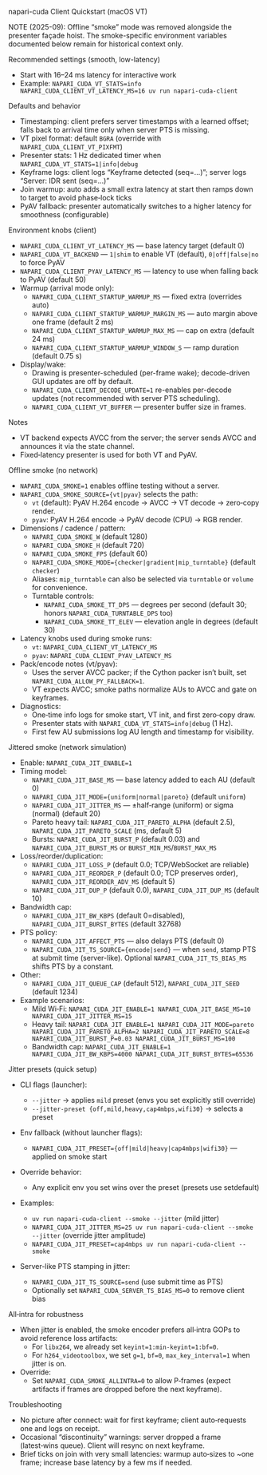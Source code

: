 napari-cuda Client Quickstart (macOS VT)

NOTE (2025-09): Offline “smoke” mode was removed alongside the presenter façade
hoist. The smoke-specific environment variables documented below remain for
historical context only.

Recommended settings (smooth, low-latency)
- Start with 16–24 ms latency for interactive work
- Example: `NAPARI_CUDA_VT_STATS=info NAPARI_CUDA_CLIENT_VT_LATENCY_MS=16 uv run napari-cuda-client`

Defaults and behavior
- Timestamping: client prefers server timestamps with a learned offset; falls back to arrival time only when server PTS is missing.
- VT pixel format: default `BGRA` (override with `NAPARI_CUDA_CLIENT_VT_PIXFMT`)
- Presenter stats: 1 Hz dedicated timer when `NAPARI_CUDA_VT_STATS=1|info|debug`
- Keyframe logs: client logs “Keyframe detected (seq=…)”; server logs “Server: IDR sent (seq=…)”
- Join warmup: auto adds a small extra latency at start then ramps down to target to avoid phase‑lock ticks
- PyAV fallback: presenter automatically switches to a higher latency for smoothness (configurable)

Environment knobs (client)
- `NAPARI_CUDA_CLIENT_VT_LATENCY_MS` — base latency target (default 0)
- `NAPARI_CUDA_VT_BACKEND` — `1|shim` to enable VT (default), `0|off|false|no` to force PyAV
- `NAPARI_CUDA_CLIENT_PYAV_LATENCY_MS` — latency to use when falling back to PyAV (default 50)
- Warmup (arrival mode only):
  - `NAPARI_CUDA_CLIENT_STARTUP_WARMUP_MS` — fixed extra (overrides auto)
  - `NAPARI_CUDA_CLIENT_STARTUP_WARMUP_MARGIN_MS` — auto margin above one frame (default 2 ms)
  - `NAPARI_CUDA_CLIENT_STARTUP_WARMUP_MAX_MS` — cap on extra (default 24 ms)
  - `NAPARI_CUDA_CLIENT_STARTUP_WARMUP_WINDOW_S` — ramp duration (default 0.75 s)
- Display/wake:
  - Drawing is presenter-scheduled (per-frame wake); decode-driven GUI updates are off by default.
  - `NAPARI_CUDA_CLIENT_DECODE_UPDATE=1` re-enables per-decode updates (not recommended with server PTS scheduling).
  - `NAPARI_CUDA_CLIENT_VT_BUFFER` — presenter buffer size in frames.

Notes
- VT backend expects AVCC from the server; the server sends AVCC and announces it via the state channel.
- Fixed‑latency presenter is used for both VT and PyAV.

Offline smoke (no network)
- `NAPARI_CUDA_SMOKE=1` enables offline testing without a server.
- `NAPARI_CUDA_SMOKE_SOURCE={vt|pyav}` selects the path:
  - `vt`   (default): PyAV H.264 encode → AVCC → VT decode → zero‑copy render.
  - `pyav`: PyAV H.264 encode → PyAV decode (CPU) → RGB render.
- Dimensions / cadence / pattern:
  - `NAPARI_CUDA_SMOKE_W` (default 1280)
  - `NAPARI_CUDA_SMOKE_H` (default 720)
  - `NAPARI_CUDA_SMOKE_FPS` (default 60)
  - `NAPARI_CUDA_SMOKE_MODE={checker|gradient|mip_turntable}` (default `checker`)
  - Aliases: `mip_turntable` can also be selected via `turntable` or `volume` for convenience.
  - Turntable controls:
    - `NAPARI_CUDA_SMOKE_TT_DPS` — degrees per second (default 30; honors `NAPARI_CUDA_TURNTABLE_DPS` too)
    - `NAPARI_CUDA_SMOKE_TT_ELEV` — elevation angle in degrees (default 30)
- Latency knobs used during smoke runs:
  - `vt`: `NAPARI_CUDA_CLIENT_VT_LATENCY_MS`
  - `pyav`: `NAPARI_CUDA_CLIENT_PYAV_LATENCY_MS`
- Pack/encode notes (vt/pyav):
  - Uses the server AVCC packer; if the Cython packer isn’t built, set `NAPARI_CUDA_ALLOW_PY_FALLBACK=1`.
  - VT expects AVCC; smoke paths normalize AUs to AVCC and gate on keyframes.
- Diagnostics:
  - One‑time info logs for smoke start, VT init, and first zero‑copy draw.
  - Presenter stats with `NAPARI_CUDA_VT_STATS=info|debug` (1 Hz).
  - First few AU submissions log AU length and timestamp for visibility.

Jittered smoke (network simulation)
- Enable: `NAPARI_CUDA_JIT_ENABLE=1`
- Timing model:
  - `NAPARI_CUDA_JIT_BASE_MS` — base latency added to each AU (default 0)
  - `NAPARI_CUDA_JIT_MODE={uniform|normal|pareto}` (default `uniform`)
  - `NAPARI_CUDA_JIT_JITTER_MS` — ±half‑range (uniform) or sigma (normal) (default 20)
  - Pareto heavy tail: `NAPARI_CUDA_JIT_PARETO_ALPHA` (default 2.5), `NAPARI_CUDA_JIT_PARETO_SCALE` (ms, default 5)
  - Bursts: `NAPARI_CUDA_JIT_BURST_P` (default 0.03) and `NAPARI_CUDA_JIT_BURST_MS` or `BURST_MIN_MS`/`BURST_MAX_MS`
- Loss/reorder/duplication:
  - `NAPARI_CUDA_JIT_LOSS_P` (default 0.0; TCP/WebSocket are reliable)
  - `NAPARI_CUDA_JIT_REORDER_P` (default 0.0; TCP preserves order), `NAPARI_CUDA_JIT_REORDER_ADV_MS` (default 5)
  - `NAPARI_CUDA_JIT_DUP_P` (default 0.0), `NAPARI_CUDA_JIT_DUP_MS` (default 10)
- Bandwidth cap:
  - `NAPARI_CUDA_JIT_BW_KBPS` (default 0=disabled), `NAPARI_CUDA_JIT_BURST_BYTES` (default 32768)
- PTS policy:
  - `NAPARI_CUDA_JIT_AFFECT_PTS` — also delays PTS (default 0)
  - `NAPARI_CUDA_JIT_TS_SOURCE={encode|send}` — when `send`, stamp PTS at submit time (server-like). Optional `NAPARI_CUDA_JIT_TS_BIAS_MS` shifts PTS by a constant.
- Other:
  - `NAPARI_CUDA_JIT_QUEUE_CAP` (default 512), `NAPARI_CUDA_JIT_SEED` (default 1234)
- Example scenarios:
  - Mild Wi‑Fi: `NAPARI_CUDA_JIT_ENABLE=1 NAPARI_CUDA_JIT_BASE_MS=10 NAPARI_CUDA_JIT_JITTER_MS=15`
  - Heavy tail: `NAPARI_CUDA_JIT_ENABLE=1 NAPARI_CUDA_JIT_MODE=pareto NAPARI_CUDA_JIT_PARETO_ALPHA=2 NAPARI_CUDA_JIT_PARETO_SCALE=8 NAPARI_CUDA_JIT_BURST_P=0.03 NAPARI_CUDA_JIT_BURST_MS=100`
  - Bandwidth cap: `NAPARI_CUDA_JIT_ENABLE=1 NAPARI_CUDA_JIT_BW_KBPS=4000 NAPARI_CUDA_JIT_BURST_BYTES=65536`

Jitter presets (quick setup)
- CLI flags (launcher):
  - `--jitter` → applies `mild` preset (envs you set explicitly still override)
  - `--jitter-preset {off,mild,heavy,cap4mbps,wifi30}` → selects a preset
- Env fallback (without launcher flags):
  - `NAPARI_CUDA_JIT_PRESET={off|mild|heavy|cap4mbps|wifi30}` — applied on smoke start
- Override behavior:
  - Any explicit env you set wins over the preset (presets use setdefault)
- Examples:
  - `uv run napari-cuda-client --smoke --jitter` (mild jitter)
  - `NAPARI_CUDA_JIT_JITTER_MS=25 uv run napari-cuda-client --smoke --jitter` (override jitter amplitude)
  - `NAPARI_CUDA_JIT_PRESET=cap4mbps uv run napari-cuda-client --smoke`

- Server-like PTS stamping in jitter:
  - `NAPARI_CUDA_JIT_TS_SOURCE=send` (use submit time as PTS)
  - Optionally set `NAPARI_CUDA_SERVER_TS_BIAS_MS=0` to remove client bias

All‑intra for robustness
- When jitter is enabled, the smoke encoder prefers all‑intra GOPs to avoid reference loss artifacts:
  - For `libx264`, we already set `keyint=1:min-keyint=1:bf=0`.
  - For `h264_videotoolbox`, we set `g=1`, `bf=0`, `max_key_interval=1` when jitter is on.
- Override:
  - Set `NAPARI_CUDA_SMOKE_ALLINTRA=0` to allow P‑frames (expect artifacts if frames are dropped before the next keyframe).

Troubleshooting
- No picture after connect: wait for first keyframe; client auto‑requests one and logs on receipt.
- Occasional “discontinuity” warnings: server dropped a frame (latest‑wins queue). Client will resync on next keyframe.
- Brief ticks on join with very small latencies: warmup auto‑sizes to ~one frame; increase base latency by a few ms if needed.
